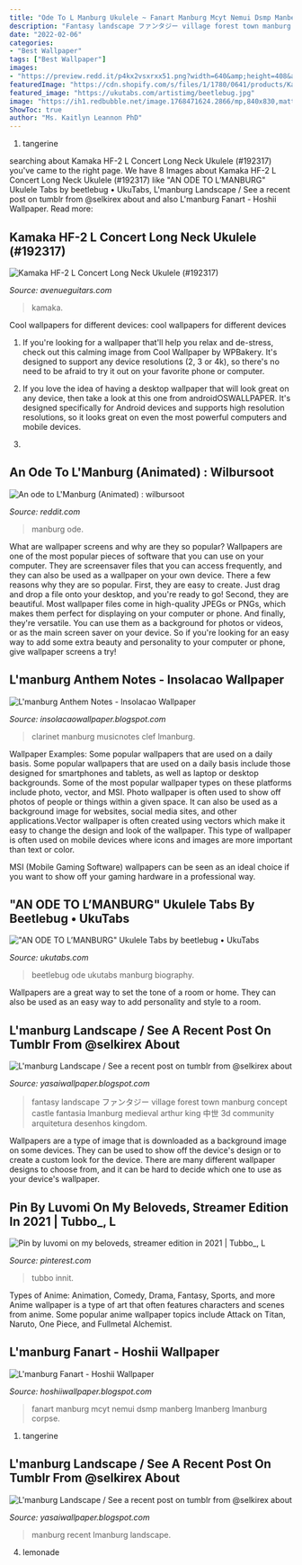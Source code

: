 ```yaml
---
title: "Ode To L Manburg Ukulele ~ Fanart Manburg Mcyt Nemui Dsmp Manberg Lmanberg Lmanburg Corpse"
description: "Fantasy landscape ファンタジー village forest town manburg concept castle fantasia lmanburg medieval arthur king 中世 3d community arquitetura desenhos kingdom"
date: "2022-02-06"
categories:
- "Best Wallpaper"
tags: ["Best Wallpaper"]
images:
- "https://preview.redd.it/p4kx2vsxrxx51.png?width=640&amp;height=408&amp;crop=smart&amp;auto=webp&amp;s=4326ed8a67c0b8d21793870f5a223e28815c70fa"
featuredImage: "https://cdn.shopify.com/s/files/1/1780/0641/products/Kamaka_HF-2_L_Concert_Long_Neck_Ukulele_-_SN-192317_-_Image_06_2048x2048.jpg?v=1579299716"
featured_image: "https://ukutabs.com/artistimg/beetlebug.jpg"
image: "https://ih1.redbubble.net/image.1768471624.2866/mp,840x830,matte,f8f8f8,t-pad,1000x1000,f8f8f8.jpg"
ShowToc: true
author: "Ms. Kaitlyn Leannon PhD"
---
```



1. tangerine 

	

		
searching about Kamaka HF-2 L Concert Long Neck Ukulele (#192317) you've came to the right page. We have 8 Images about Kamaka HF-2 L Concert Long Neck Ukulele (#192317) like &quot;AN ODE TO L’MANBURG&quot; Ukulele Tabs by beetlebug • UkuTabs, L&#039;manburg Landscape / See a recent post on tumblr from @selkirex about and also L&#039;manburg Fanart - Hoshii Wallpaper. Read more:
		
    
## Kamaka HF-2 L Concert Long Neck Ukulele (#192317)

<img loading=lazy src="https://cdn.shopify.com/s/files/1/1780/0641/products/Kamaka_HF-2_L_Concert_Long_Neck_Ukulele_-_SN-192317_-_Image_06_2048x2048.jpg?v=1579299716" onerror="this.onerror=null;this.src='https://tse1.mm.bing.net/th?id=OIP.2KbIpyBeHnPvOjmds3n91QHaLF&amp;pid=15.1';" alt="Kamaka HF-2 L Concert Long Neck Ukulele (#192317)">

_Source: avenueguitars.com_

>kamaka. 

	

Cool wallpapers for different devices:
cool wallpapers for different devices 

1. If you're looking for a wallpaper that'll help you relax and de-stress, check out this calming image from Cool Wallpaper by WPBakery. It's designed to support any device resolutions (2, 3 or 4k), so there's no need to be afraid to try it out on your favorite phone or computer.

2. If you love the idea of having a desktop wallpaper that will look great on any device, then take a look at this one from androidOSWALLPAPER. It's designed specifically for Android devices and supports high resolution resolutions, so it looks great on even the most powerful computers and mobile devices.

3.

    
## An Ode To L&#039;Manburg (Animated) : Wilbursoot

<img loading=lazy src="https://preview.redd.it/p4kx2vsxrxx51.png?width=640&amp;height=408&amp;crop=smart&amp;auto=webp&amp;s=4326ed8a67c0b8d21793870f5a223e28815c70fa" onerror="this.onerror=null;this.src='https://tse1.mm.bing.net/th?id=OIP.F1g8JyL3jXtSgKIVCOW09gHaEu&amp;pid=15.1';" alt="An ode to L&#039;Manburg (Animated) : wilbursoot">

_Source: reddit.com_

>manburg ode. 

	

What are wallpaper screens and why are they so popular?
Wallpapers are one of the most popular pieces of software that you can use on your computer. They are screensaver files that you can access frequently, and they can also be used as a wallpaper on your own device. There a few reasons why they are so popular. First, they are easy to create. Just drag and drop a file onto your desktop, and you're ready to go! Second, they are beautiful. Most wallpaper files come in high-quality JPEGs or PNGs, which makes them perfect for displaying on your computer or phone. And finally, they're versatile. You can use them as a background for photos or videos, or as the main screen saver on your device. So if you're looking for an easy way to add some extra beauty and personality to your computer or phone, give wallpaper screens a try!

    
## L&#039;manburg Anthem Notes - Insolacao Wallpaper

<img loading=lazy src="https://www.musicnotes.com/images/productimages/mtd/MN0228216.gif" onerror="this.onerror=null;this.src='https://tse2.mm.bing.net/th?id=OIP.zjB1bASnYCoQGlWZwWto4AAAAA&amp;pid=15.1';" alt="L&#039;manburg Anthem Notes - Insolacao Wallpaper">

_Source: insolacaowallpaper.blogspot.com_

>clarinet manburg musicnotes clef lmanburg. 

	

Wallpaper Examples: Some popular wallpapers that are used on a daily basis.
Some popular wallpapers that are used on a daily basis include those designed for smartphones and tablets, as well as laptop or desktop backgrounds. Some of the most popular wallpaper types on these platforms include photo, vector, and MSI. 
Photo wallpaper is often used to show off photos of people or things within a given space. It can also be used as a background image for websites, social media sites, and other applications.Vector wallpaper is often created using vectors which make it easy to change the design and look of the wallpaper. This type of wallpaper is often used on mobile devices where icons and images are more important than text or color. 

MSI (Mobile Gaming Software) wallpapers can be seen as an ideal choice if you want to show off your gaming hardware in a professional way.

    
## &quot;AN ODE TO L’MANBURG&quot; Ukulele Tabs By Beetlebug • UkuTabs

<img loading=lazy src="https://ukutabs.com/artistimg/beetlebug.jpg" onerror="this.onerror=null;this.src='https://tse3.mm.bing.net/th?id=OIP.8N44qUBRsv53qs88J7MNBQHaG3&amp;pid=15.1';" alt="&quot;AN ODE TO L’MANBURG&quot; Ukulele Tabs by beetlebug • UkuTabs">

_Source: ukutabs.com_

>beetlebug ode ukutabs manburg biography. 

	

Wallpapers are a great way to set the tone of a room or home. They can also be used as an easy way to add personality and style to a room.

    
## L&#039;manburg Landscape / See A Recent Post On Tumblr From @selkirex About

<img loading=lazy src="https://i.pinimg.com/originals/8a/21/89/8a218915b00c18f6f9e11afb638493b5.jpg" onerror="this.onerror=null;this.src='https://tse1.mm.bing.net/th?id=OIP.OBjWDLaCyrRD7K3EBDjf4AHaHN&amp;pid=15.1';" alt="L&#039;manburg Landscape / See a recent post on tumblr from @selkirex about">

_Source: yasaiwallpaper.blogspot.com_

>fantasy landscape ファンタジー village forest town manburg concept castle fantasia lmanburg medieval arthur king 中世 3d community arquitetura desenhos kingdom. 

	

Wallpapers are a type of image that is downloaded as a background image on some devices. They can be used to show off the device's design or to create a custom look for the device. There are many different wallpaper designs to choose from, and it can be hard to decide which one to use as your device's wallpaper.

    
## Pin By Luvomi On My Beloveds, Streamer Edition In 2021 | Tubbo_, L

<img loading=lazy src="https://i.pinimg.com/originals/b4/7d/85/b47d85a6478d63b211bedc140dd77744.jpg" onerror="this.onerror=null;this.src='https://tse4.mm.bing.net/th?id=OIP.yxNKXbVmwH4TcgiOi-VdEgHaHa&amp;pid=15.1';" alt="Pin by luvomi on my beloveds, streamer edition in 2021 | Tubbo_, L">

_Source: pinterest.com_

>tubbo innit. 

	

Types of Anime: Animation, Comedy, Drama, Fantasy, Sports, and more
Anime wallpaper is a type of art that often features characters and scenes from anime. Some popular anime wallpaper topics include Attack on Titan, Naruto, One Piece, and Fullmetal Alchemist.

    
## L&#039;manburg Fanart - Hoshii Wallpaper

<img loading=lazy src="https://i.pinimg.com/originals/8a/9c/b7/8a9cb7e8f135fd83c8bc979515627966.jpg" onerror="this.onerror=null;this.src='https://tse2.mm.bing.net/th?id=OIP.zjefM_8T33ZVWn22TeXwlwHaLD&amp;pid=15.1';" alt="L&#039;manburg Fanart - Hoshii Wallpaper">

_Source: hoshiiwallpaper.blogspot.com_

>fanart manburg mcyt nemui dsmp manberg lmanberg lmanburg corpse. 

	

1. tangerine 

    
## L&#039;manburg Landscape / See A Recent Post On Tumblr From @selkirex About

<img loading=lazy src="https://ih1.redbubble.net/image.1768471624.2866/mp,840x830,matte,f8f8f8,t-pad,1000x1000,f8f8f8.jpg" onerror="this.onerror=null;this.src='https://tse2.mm.bing.net/th?id=OIP.UrulawvWdN2D0T9xhW80fQHaHa&amp;pid=15.1';" alt="L&#039;manburg Landscape / See a recent post on tumblr from @selkirex about">

_Source: yasaiwallpaper.blogspot.com_

>manburg recent lmanburg landscape. 

	

4. lemonade 

